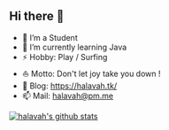## Hi there 👋

- 🔭 I’m a Student
- 🌱 I’m currently learning Java
- ⚡ Hobby: Play / Surfing
- ⛵ Motto: Don't let joy take you down !
- 📝 Blog: https://halavah.tk/
- 📫 Mail: halavah@pm.me

[![halavah's github stats](https://github-readme-stats.vercel.app/api?username=halavah&theme=flat&column=3)](https://github.com/halavah)

